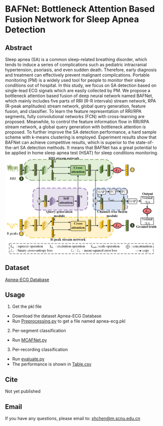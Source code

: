 # BAFNet: Bottleneck Attention Based Fusion Network for Sleep Apnea Detection

## Abstract
Sleep apnea (SA) is a common sleep-related breathing disorder, which tends to induce a series of complications such as pediatric intracranial hypertension, psoriasis, and even sudden death. Therefore, early diagnosis and treatment can effectively prevent malignant complications. Portable monitoring (PM) is a widely used tool for people to monitor their sleep conditions out of hospital. In this study, we focus on SA detection based on single-lead ECG signals which are easily collected by PM. We propose a bottleneck attention based fusion of deep neural network named BAFNet, which mainly includes five parts of RRI (R-R intervals) stream network, RPA (R-peak amplitudes) stream network, global query generation, feature fusion, and classifier. To learn the feature representation of RRI/RPA segments, fully convolutional networks (FCN) with cross-learning are proposed. Meanwhile, to control the feature information flow in RRI/RPA stream network, a global query generation with bottleneck attention is proposed. To further improve the SA detection performance, a hard sample scheme with k-means clustering is employed. Experiment results show that BAFNet can achieve competitive results, which is superior to the state-of-the-art SA detection methods. It means that BAFNet has a great potential to be applied in home sleep apnea test (HSAT) for sleep conditions monitoring.
![img](pic/model_if.png)


## Dataset
[Apnea-ECG Database](https://physionet.org/content/apnea-ecg/1.0.0/)

## Usage

1. Get the pkl file
- Download the dataset Apnea-ECG Database
- Run [Preprocessing.py](Preprocessing.py) to get a file named apnea-ecg.pkl

2. Per-segment classification
- Run [MCAFNet.py](MCAFNet.ipynb)

3. Per-recording classification  
- Run [evaluate.py](utils/code_for_calculating_per-recording/evaluate.py)
- The performance is shown in [Table.csv](utils/code_for_calculating_per-recording/output/Table.csv)

## Cite
Not yet published
<!-- If our work is helpful to you, please cite: -->

## Email
If you have any questions, please email to: [xhchen@m.scnu.edu.cn](mailto:xhchen@m.scnu.edu.cn)
